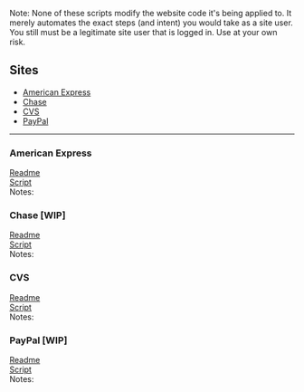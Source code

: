 Note: None of these scripts modify the website code it's being applied to. It merely automates the exact steps (and intent) you would take as a site user. You still must be a legitimate site user that is logged in. Use at your own risk. 

## Sites
  - [American Express](#american-express)
  - [Chase](#chase)
  - [CVS](#cvs)
  - [PayPal](#paypal)


***

### American Express

[Readme](https://github.com/ahillelt/AutomateOffers/blob/main/amex/readme.md)<br>
[Script](https://github.com/ahillelt/AutomateOffers/blob/main/amex/amex.sh)<br>
Notes:

### Chase [WIP]

[Readme]()<br>
[Script](https://github.com/ahillelt/AutomateOffers/blob/main/chase/chase.sh)<br>
Notes:


### CVS

[Readme](https://github.com/ahillelt/AutomateOffers/blob/main/cvs/readme.md)<br>
[Script](https://github.com/ahillelt/AutomateOffers/blob/main/cvs/cvs.sh)<br>
Notes:

### PayPal [WIP]

[Readme]()<br>
[Script](https://github.com/ahillelt/AutomateOffers/blob/main/paypal/paypal.sh)<br>
Notes:
